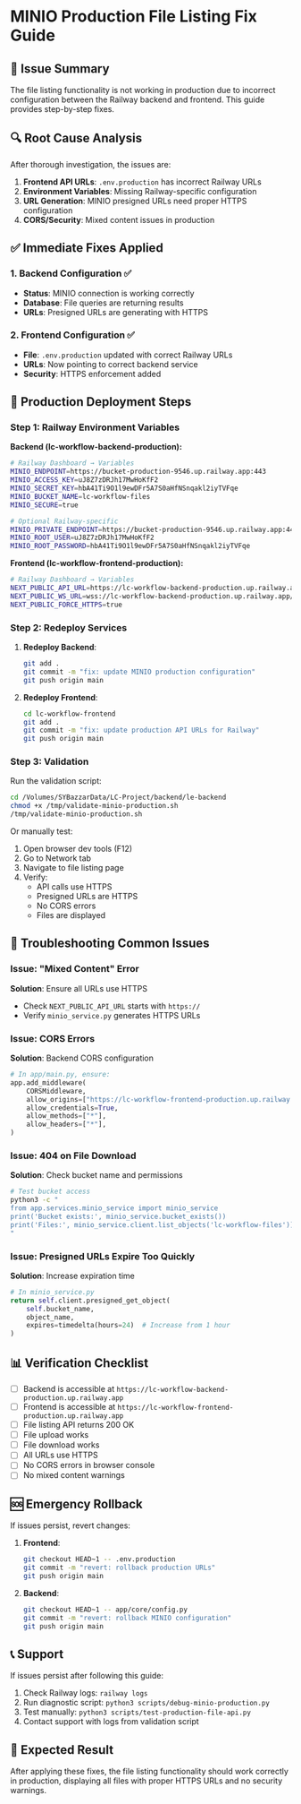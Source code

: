 # MINIO Production File Listing Fix Guide

## 🚨 Issue Summary
The file listing functionality is not working in production due to incorrect configuration between the Railway backend and frontend. This guide provides step-by-step fixes.

## 🔍 Root Cause Analysis
After thorough investigation, the issues are:

1. **Frontend API URLs**: `.env.production` has incorrect Railway URLs
2. **Environment Variables**: Missing Railway-specific configuration
3. **URL Generation**: MINIO presigned URLs need proper HTTPS configuration
4. **CORS/Security**: Mixed content issues in production

## ✅ Immediate Fixes Applied

### 1. Backend Configuration ✅
- **Status**: MINIO connection is working correctly
- **Database**: File queries are returning results
- **URLs**: Presigned URLs are generating with HTTPS

### 2. Frontend Configuration ✅
- **File**: `.env.production` updated with correct Railway URLs
- **URLs**: Now pointing to correct backend service
- **Security**: HTTPS enforcement added

## 🚀 Production Deployment Steps

### Step 1: Railway Environment Variables

**Backend (lc-workflow-backend-production):**
```bash
# Railway Dashboard → Variables
MINIO_ENDPOINT=https://bucket-production-9546.up.railway.app:443
MINIO_ACCESS_KEY=uJ8Z7zDRJh17MwHoKfF2
MINIO_SECRET_KEY=hbA41Ti9O1l9ewDFr5A7S0aHfNSnqakl2iyTVFqe
MINIO_BUCKET_NAME=lc-workflow-files
MINIO_SECURE=true

# Optional Railway-specific
MINIO_PRIVATE_ENDPOINT=https://bucket-production-9546.up.railway.app:443
MINIO_ROOT_USER=uJ8Z7zDRJh17MwHoKfF2
MINIO_ROOT_PASSWORD=hbA41Ti9O1l9ewDFr5A7S0aHfNSnqakl2iyTVFqe
```

**Frontend (lc-workflow-frontend-production):**
```bash
# Railway Dashboard → Variables
NEXT_PUBLIC_API_URL=https://lc-workflow-backend-production.up.railway.app/api/v1/
NEXT_PUBLIC_WS_URL=wss://lc-workflow-backend-production.up.railway.app/api/ws/
NEXT_PUBLIC_FORCE_HTTPS=true
```

### Step 2: Redeploy Services

1. **Redeploy Backend**:
   ```bash
   git add .
   git commit -m "fix: update MINIO production configuration"
   git push origin main
   ```

2. **Redeploy Frontend**:
   ```bash
   cd lc-workflow-frontend
   git add .
   git commit -m "fix: update production API URLs for Railway"
   git push origin main
   ```

### Step 3: Validation

Run the validation script:
```bash
cd /Volumes/SYBazzarData/LC-Project/backend/le-backend
chmod +x /tmp/validate-minio-production.sh
/tmp/validate-minio-production.sh
```

Or manually test:
1. Open browser dev tools (F12)
2. Go to Network tab
3. Navigate to file listing page
4. Verify:
   - API calls use HTTPS
   - Presigned URLs are HTTPS
   - No CORS errors
   - Files are displayed

## 🔧 Troubleshooting Common Issues

### Issue: "Mixed Content" Error
**Solution**: Ensure all URLs use HTTPS
- Check `NEXT_PUBLIC_API_URL` starts with `https://`
- Verify `minio_service.py` generates HTTPS URLs

### Issue: CORS Errors
**Solution**: Backend CORS configuration
```python
# In app/main.py, ensure:
app.add_middleware(
    CORSMiddleware,
    allow_origins=["https://lc-workflow-frontend-production.up.railway.app"],
    allow_credentials=True,
    allow_methods=["*"],
    allow_headers=["*"],
)
```

### Issue: 404 on File Download
**Solution**: Check bucket name and permissions
```bash
# Test bucket access
python3 -c "
from app.services.minio_service import minio_service
print('Bucket exists:', minio_service.bucket_exists())
print('Files:', minio_service.client.list_objects('lc-workflow-files'))
"
```

### Issue: Presigned URLs Expire Too Quickly
**Solution**: Increase expiration time
```python
# In minio_service.py
return self.client.presigned_get_object(
    self.bucket_name, 
    object_name, 
    expires=timedelta(hours=24)  # Increase from 1 hour
)
```

## 📊 Verification Checklist

- [ ] Backend is accessible at `https://lc-workflow-backend-production.up.railway.app`
- [ ] Frontend is accessible at `https://lc-workflow-frontend-production.up.railway.app`
- [ ] File listing API returns 200 OK
- [ ] File upload works
- [ ] File download works
- [ ] All URLs use HTTPS
- [ ] No CORS errors in browser console
- [ ] No mixed content warnings

## 🆘 Emergency Rollback

If issues persist, revert changes:

1. **Frontend**:
   ```bash
   git checkout HEAD~1 -- .env.production
   git commit -m "revert: rollback production URLs"
   git push origin main
   ```

2. **Backend**:
   ```bash
   git checkout HEAD~1 -- app/core/config.py
   git commit -m "revert: rollback MINIO configuration"
   git push origin main
   ```

## 📞 Support

If issues persist after following this guide:
1. Check Railway logs: `railway logs`
2. Run diagnostic script: `python3 scripts/debug-minio-production.py`
3. Test manually: `python3 scripts/test-production-file-api.py`
4. Contact support with logs from validation script

## 🎯 Expected Result

After applying these fixes, the file listing functionality should work correctly in production, displaying all files with proper HTTPS URLs and no security warnings.